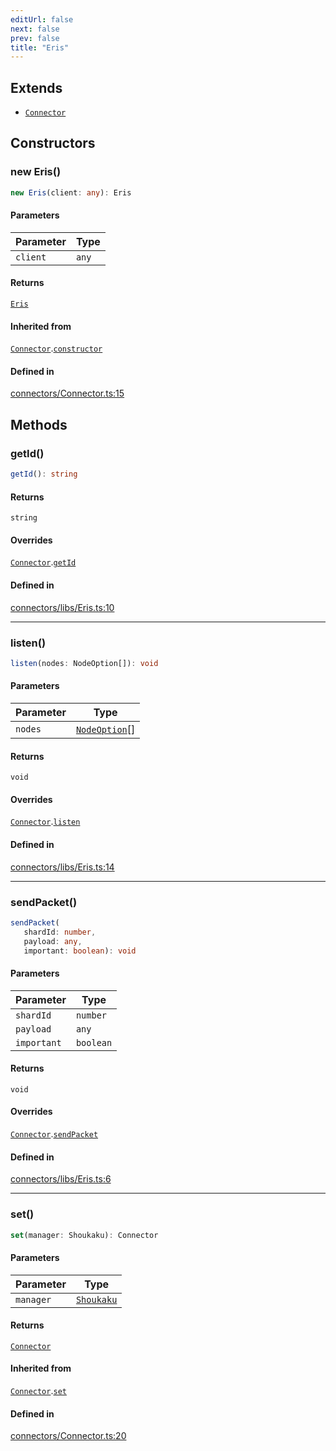 ```yaml
---
editUrl: false
next: false
prev: false
title: "Eris"
---
```


## Extends

- [`Connector`](/api/classes/connector/)

## Constructors

<a id="constructors" name="constructors"></a>

### new Eris()

```ts
new Eris(client: any): Eris
```

#### Parameters

| Parameter | Type |
| ------ | ------ |
| `client` | `any` |

#### Returns

[`Eris`](/api/namespaces/connectors/classes/eris/)

#### Inherited from

[`Connector`](/api/classes/connector/).[`constructor`](/api/classes/connector/#constructors)

#### Defined in

[connectors/Connector.ts:15](https://github.com/shipgirlproject/shoukaku/blob/428f92c432a1875d1770e54c312147a1f47a448d/src/connectors/Connector.ts#L15)

## Methods

<a id="getid" name="getid"></a>

### getId()

```ts
getId(): string
```

#### Returns

`string`

#### Overrides

[`Connector`](/api/classes/connector/).[`getId`](/api/classes/connector/#getid)

#### Defined in

[connectors/libs/Eris.ts:10](https://github.com/shipgirlproject/shoukaku/blob/428f92c432a1875d1770e54c312147a1f47a448d/src/connectors/libs/Eris.ts#L10)

***

<a id="listen" name="listen"></a>

### listen()

```ts
listen(nodes: NodeOption[]): void
```

#### Parameters

| Parameter | Type |
| ------ | ------ |
| `nodes` | [`NodeOption`](/api/interfaces/nodeoption/)[] |

#### Returns

`void`

#### Overrides

[`Connector`](/api/classes/connector/).[`listen`](/api/classes/connector/#listen)

#### Defined in

[connectors/libs/Eris.ts:14](https://github.com/shipgirlproject/shoukaku/blob/428f92c432a1875d1770e54c312147a1f47a448d/src/connectors/libs/Eris.ts#L14)

***

<a id="sendpacket" name="sendpacket"></a>

### sendPacket()

```ts
sendPacket(
   shardId: number, 
   payload: any, 
   important: boolean): void
```

#### Parameters

| Parameter | Type |
| ------ | ------ |
| `shardId` | `number` |
| `payload` | `any` |
| `important` | `boolean` |

#### Returns

`void`

#### Overrides

[`Connector`](/api/classes/connector/).[`sendPacket`](/api/classes/connector/#sendpacket)

#### Defined in

[connectors/libs/Eris.ts:6](https://github.com/shipgirlproject/shoukaku/blob/428f92c432a1875d1770e54c312147a1f47a448d/src/connectors/libs/Eris.ts#L6)

***

<a id="set" name="set"></a>

### set()

```ts
set(manager: Shoukaku): Connector
```

#### Parameters

| Parameter | Type |
| ------ | ------ |
| `manager` | [`Shoukaku`](/api/classes/shoukaku/) |

#### Returns

[`Connector`](/api/classes/connector/)

#### Inherited from

[`Connector`](/api/classes/connector/).[`set`](/api/classes/connector/#set)

#### Defined in

[connectors/Connector.ts:20](https://github.com/shipgirlproject/shoukaku/blob/428f92c432a1875d1770e54c312147a1f47a448d/src/connectors/Connector.ts#L20)
